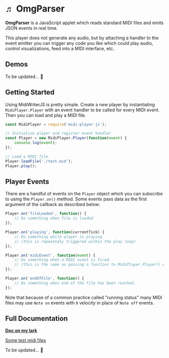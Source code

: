 # &#9836; OmgParser

**OmgParser** is a JavaScript applet which reads standard MIDI files and emits JSON events in real time.

This player does not generate any audio, but by attaching a handler to the event emitter you can trigger any code you like which could play audio, control visualizations, feed into a MIDI interface, etc.

## Demos

To be updated... 👀

## Getting Started

Using MidiWriterJS is pretty simple.  Create a new player by instantiating `MidiPlayer.Player` with an event handler to be called for every MIDI event.  Then you can load and play a MIDI file.

```js
const MidiPlayer = require('midi-player-js');

// Initialize player and register event handler
const Player = new MidiPlayer.Player(function(event) {
	console.log(event);
});

// Load a MIDI file
Player.loadFile('./test.mid');
Player.play();
```

## Player Events

There are a handful of events on the `Player` object which you can subscribe to using the `Player.on()` method.  Some events pass data as the first argument of the callback as described below:

```js
Player.on('fileLoaded', function() {
    // Do something when file is loaded
});

Player.on('playing', function(currentTick) {
    // Do something while player is playing
    // (this is repeatedly triggered within the play loop)
});

Player.on('midiEvent', function(event) {
    // Do something when a MIDI event is fired.
    // (this is the same as passing a function to MidiPlayer.Player() when instantiating.
});

Player.on('endOfFile', function() {
    // Do something when end of the file has been reached.
});
```

Note that because of a common practice called "running status" many MIDI files may use `Note on` events with `0` velocity in place of `Note off` events.

## Full Documentation

[**Doc on my lark**](https://cao8drqmwu.feishu.cn/docx/AMq0djEQSoxPWNxjWM4cL6uBnOf "文档链接")

[Some test midi files](https://www.midishow.com/en/midi/5506.html "免费midi")

To be updated... 👀
